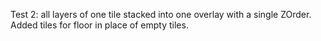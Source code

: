 Test 2: all layers of one tile stacked into one overlay with a single ZOrder. Added tiles for floor in place of empty tiles.
